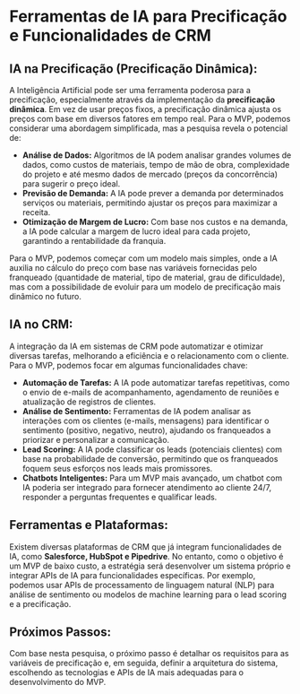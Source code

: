 
# Ferramentas de IA para Precificação e Funcionalidades de CRM

## IA na Precificação (Precificação Dinâmica):

A Inteligência Artificial pode ser uma ferramenta poderosa para a precificação, especialmente através da implementação da **precificação dinâmica**. Em vez de usar preços fixos, a precificação dinâmica ajusta os preços com base em diversos fatores em tempo real. Para o MVP, podemos considerar uma abordagem simplificada, mas a pesquisa revela o potencial de:

*   **Análise de Dados:** Algoritmos de IA podem analisar grandes volumes de dados, como custos de materiais, tempo de mão de obra, complexidade do projeto e até mesmo dados de mercado (preços da concorrência) para sugerir o preço ideal.
*   **Previsão de Demanda:** A IA pode prever a demanda por determinados serviços ou materiais, permitindo ajustar os preços para maximizar a receita.
*   **Otimização de Margem de Lucro:** Com base nos custos e na demanda, a IA pode calcular a margem de lucro ideal para cada projeto, garantindo a rentabilidade da franquia.

Para o MVP, podemos começar com um modelo mais simples, onde a IA auxilia no cálculo do preço com base nas variáveis fornecidas pelo franqueado (quantidade de material, tipo de material, grau de dificuldade), mas com a possibilidade de evoluir para um modelo de precificação mais dinâmico no futuro.

## IA no CRM:

A integração da IA em sistemas de CRM pode automatizar e otimizar diversas tarefas, melhorando a eficiência e o relacionamento com o cliente. Para o MVP, podemos focar em algumas funcionalidades chave:

*   **Automação de Tarefas:** A IA pode automatizar tarefas repetitivas, como o envio de e-mails de acompanhamento, agendamento de reuniões e atualização de registros de clientes.
*   **Análise de Sentimento:** Ferramentas de IA podem analisar as interações com os clientes (e-mails, mensagens) para identificar o sentimento (positivo, negativo, neutro), ajudando os franqueados a priorizar e personalizar a comunicação.
*   **Lead Scoring:** A IA pode classificar os leads (potenciais clientes) com base na probabilidade de conversão, permitindo que os franqueados foquem seus esforços nos leads mais promissores.
*   **Chatbots Inteligentes:** Para um MVP mais avançado, um chatbot com IA poderia ser integrado para fornecer atendimento ao cliente 24/7, responder a perguntas frequentes e qualificar leads.

## Ferramentas e Plataformas:

Existem diversas plataformas de CRM que já integram funcionalidades de IA, como **Salesforce, HubSpot e Pipedrive**. No entanto, como o objetivo é um MVP de baixo custo, a estratégia será desenvolver um sistema próprio e integrar APIs de IA para funcionalidades específicas. Por exemplo, podemos usar APIs de processamento de linguagem natural (NLP) para análise de sentimento ou modelos de machine learning para o lead scoring e a precificação.

## Próximos Passos:

Com base nesta pesquisa, o próximo passo é detalhar os requisitos para as variáveis de precificação e, em seguida, definir a arquitetura do sistema, escolhendo as tecnologias e APIs de IA mais adequadas para o desenvolvimento do MVP.

